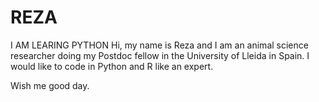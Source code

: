 # REZA
I AM LEARING PYTHON
Hi, my name is Reza and I am an animal science researcher doing my Postdoc fellow in the University of Lleida in Spain. I would like to code in Python and R like an expert.

Wish me good day.

